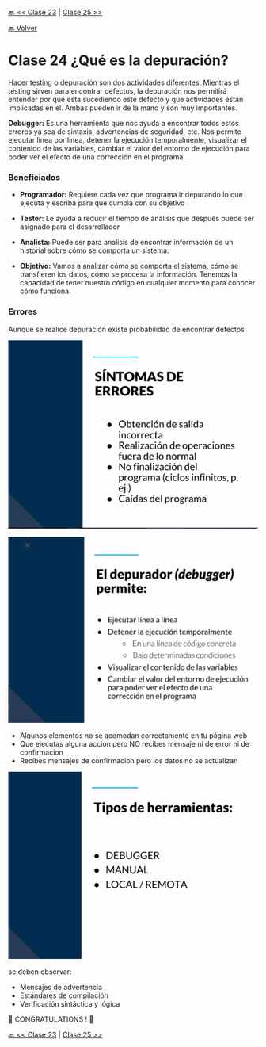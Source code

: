 [🔙 << Clase 23](../23_Class/23_Class.md) | [Clase 25 >>](../25_Class/25_Class.md)

[🔙 Volver](../README.md)

# Clase 24 ¿Qué es la depuración?

Hacer testing o depuración son dos actividades diferentes. Mientras el testing sirven para encontrar defectos, la depuración nos permitirá entender por qué esta sucediendo este defecto y que actividades están implicadas en el. Ambas pueden ir de la mano y son muy importantes.

**Debugger:** Es una herramienta que nos ayuda a encontrar todos estos errores ya sea de sintaxis, advertencias de seguridad, etc. Nos permite ejecutar línea por línea, detener la ejecución temporalmente, visualizar el contenido de las variables, cambiar el valor del entorno de ejecución para poder ver el efecto de una corrección en el programa.

### Beneficiados

- **Programador:** Requiere cada vez que programa ir depurando lo que ejecuta y escriba para que cumpla con su objetivo

- **Tester:** Le ayuda a reducir el tiempo de análisis que después puede ser asignado para el desarrollador

- **Analista:** Puede ser para analisis de encontrar información de un historial sobre cómo se comporta un sistema.

- **Objetivo:** Vamos a analizar cómo se comporta el sistema, cómo se transfieren los datos, cómo se procesa la información. Tenemos la capacidad de tener nuestro código en cualquier momento para conocer cómo funciona.

### Errores

Aunque se realice depuración existe probabilidad de encontrar defectos

![assets/img58.png](../assets/img58.png)

![assets/img67.png](../assets/img67.png)
- Algunos elementos no se acomodan correctamente en tu página web
- Que ejecutas alguna accion pero NO recibes mensaje ni de error ni de confirmacion
- Recibes mensajes de confirmacion pero los datos no se actualizan

![assets/img59.png](../assets/img59.png)

se deben observar:

- Mensajes de advertencia
- Estándares de compilación
- Verificación sintáctica y lógica

🎉 CONGRATULATIONS ! 🎉

[🔙 << Clase 23](../23_Class/23_Class.md) | [Clase 25 >>](../25_Class/25_Class.md)

